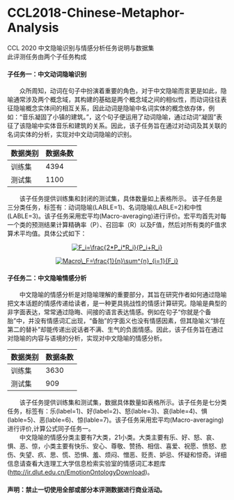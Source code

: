 # CCL2018-Chinese-Metaphor-Analysis
CCL 2020 中文隐喻识别与情感分析任务说明与数据集  
此评测任务由两个子任务构成

#### 子任务一：中文动词隐喻识别
&emsp;&emsp;众所周知，动词在句子中扮演着重要的角色，对于中文隐喻而言更是如此，隐喻通常涉及两个概念域，其构建的基础是两个概念域之间的相似性，而动词往往表征隐喻概念实体间的相互关系，因此动词是隐喻中名词实体的概念依存体，例如：“音乐凝固了小镇的建筑。”，这个句子便运用了动词隐喻，通过动词“凝固”表征了该隐喻中实体音乐和建筑的关系。因此，该子任务旨在通过对动词及其关联的名词实体的分析，实现对中文动词隐喻的识别。

|数据类别     |数据条数 | 
| ------------ | ------- | 
| 训练集     | 4394  |
| 测试集  | 1100      |

&emsp;&emsp;该子任务提供训练集和封闭的测试集，具体数量如上表格所示。
该子任务是三分类任务，标签有：动词隐喻(LABLE=1)、名词隐喻(LABLE=2)和中性(LABLE=3)。该子任务采用宏平均(Macro-averaging)进行评价。宏平均首先对每一个类的预测结果计算精确率（P）、召回率（R）以及F值，然后对所有类的F值求算术平均值。具体公式如下：  
<p align="center">
<a href="https://www.codecogs.com/eqnedit.php?latex=\inline&space;F_i=\frac{2*P_i*R_i}{P_i&plus;R_i}" target="_blank"><img src="https://latex.codecogs.com/gif.latex?\inline&space;F_i=\frac{2*P_i*R_i}{P_i&plus;R_i}" title="F_i=\frac{2*P_i*R_i}{P_i+R_i}" /></a></p>
<p align="center">
<a href="https://www.codecogs.com/eqnedit.php?latex=\inline&space;Macro\_F=\frac{1}{n}\sum^{n}_{i=1}{F_i}" target="_blank"><img src="https://latex.codecogs.com/gif.latex?\inline&space;Macro\_F=\frac{1}{n}\sum^{n}_{i=1}{F_i}" title="Macro\_F=\frac{1}{n}\sum^{n}_{i=1}{F_i}"/></a></p>

#### 子任务二：中文隐喻情感分析
&emsp;&emsp;中文隐喻的情感分析是对隐喻理解的重要部分，其旨在研究作者如何通过隐喻把文本话题的情感传递给读者，是一种更具挑战性的情感计算研究。隐喻是典型的非字面表达，常常通过隐晦、间接的语言表达情感。例如在句子“你就是个备胎”中，并没有情感词汇出现，“备胎”的字面义也没有情感因素，但其隐喻义“排在第二的替补”却能传递出说话者不满、生气的负面情感。因此，该子任务旨在通过对隐喻的内容与语境的分析，实现对中文隐喻的情感分析。

|数据类别     |数据条数 | 
| ------------ | ------- | 
| 训练集     | 3630  |
| 测试集  | 909      |

&emsp;&emsp;该子任务提供训练集和测试集，数据具体数量如表格所示。该子任务是七分类任务，标签有：乐(label=1)、好(label=2)、怒(lable=3)、哀(lable=4)、惧(lable=5)、恶(lable=6)、惊(lable=7)。该子任务采用宏平均(Macro-averaging)进行评价,计算公式同子任务一。  
&emsp;&emsp;中文隐喻的情感分类主要有7大类，21小类。大类主要有乐、好、怒、哀、惧、恶、惊，小类主要有快乐、安心、尊敬、赞扬、相信、喜爱、祝愿、愤怒、悲伤、失望、疚、思、慌、恐惧、羞、烦闷、憎恶、贬责、妒忌、怀疑和惊奇。详细信息请查看大连理工大学信息检索实验室的情感词汇本题库(http://ir.dlut.edu.cn/EmotionOntologyDownload)。  
#### 声明：禁止一切使用全部或部分本评测数据进行商业活动。
